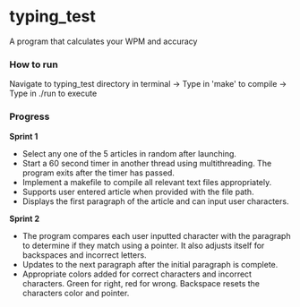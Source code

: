 # typing_test
A program that calculates your WPM and accuracy

<h3>How to run</h3>
Navigate to typing_test directory in terminal -> Type in 'make' to compile -> Type in ./run to execute

<h3>Progress</h3>
<b>Sprint 1</b>

* Select any one of the 5 articles in random after launching.
* Start a 60 second timer in another thread using multithreading. The program exits after the timer has passed.
* Implement a makefile to compile all relevant text files appropriately.
* Supports user entered article when provided with the file path.
* Displays the first paragraph of the article and can input user characters.

<b>Sprint 2</b>

* The program compares each user inputted character with the paragraph to determine if they match using a pointer. It also adjusts itself for backspaces and incorrect letters.
* Updates to the next paragraph after the initial paragraph is complete.
* Appropriate colors added for correct characters and incorrect characters. Green for right, red for wrong. Backspace resets the characters color and pointer.


